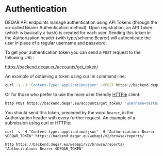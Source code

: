 # Authentication

 DEQAR API endpoints manage authentication using API Tokens (through the so-called Bearer Authentication method). Upon registration, an API Token (which is basically a hash) is created for each user. Sending this token in the Authorization header (with type/scheme Bearer) will authenticate the user in place of a regular username and password.

To get your authentication token you can send a `POST` request to the following URL:

<https://backend.deqar.eu/accounts/get_token/>

An example of obtaining a token using curl in command line:

```sh
curl -s -H "Content-Type: application/json" -XPOST https://backend.deqar.eu/accounts/get_token/ --data '{"username":"testuser","password":"testpassword"}'
```

Or for those who prefer to use the more user friendly [HTTPie](https://httpie.io/) client:

```sh
http POST https://backend.deqar.eu/accounts/get_token/ 'username=testuser' 'password=testpassword'
```

You should send this token, preceded by the word `Bearer`, in the Authorization header with every further request. An example of a submission using curl or HTTPie:

```
curl -s -H "Content-type: application/json" -H "Authorization: Bearer $DEQAR_TOKEN" https://backend.deqar.eu/webapi/v2/browse/reports/

http https://backend.deqar.eu/webapi/v2/browse/reports/ "Authorization: Bearer $DEQAR_TOKEN"
```

